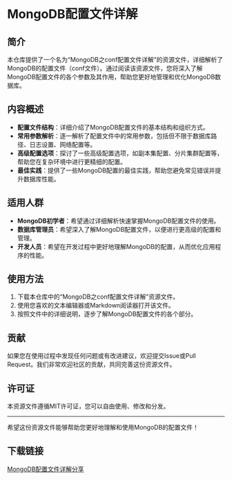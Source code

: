 # MongoDB配置文件详解

## 简介
本仓库提供了一个名为“MongoDB之conf配置文件详解”的资源文件，详细解析了MongoDB的配置文件（conf文件）。通过阅读该资源文件，您将深入了解MongoDB配置文件的各个参数及其作用，帮助您更好地管理和优化MongoDB数据库。

## 内容概述
- **配置文件结构**：详细介绍了MongoDB配置文件的基本结构和组织方式。
- **常用参数解析**：逐一解析了配置文件中的常用参数，包括但不限于数据库路径、日志设置、网络配置等。
- **高级配置选项**：探讨了一些高级配置选项，如副本集配置、分片集群配置等，帮助您在复杂环境中进行更精细的配置。
- **最佳实践**：提供了一些MongoDB配置的最佳实践，帮助您避免常见错误并提升数据库性能。

## 适用人群
- **MongoDB初学者**：希望通过详细解析快速掌握MongoDB配置文件的使用。
- **数据库管理员**：希望深入了解MongoDB配置文件，以便进行更高级的配置和管理。
- **开发人员**：希望在开发过程中更好地理解MongoDB的配置，从而优化应用程序的性能。

## 使用方法
1. 下载本仓库中的“MongoDB之conf配置文件详解”资源文件。
2. 使用您喜欢的文本编辑器或Markdown阅读器打开该文件。
3. 按照文件中的详细说明，逐步了解MongoDB配置文件的各个部分。

## 贡献
如果您在使用过程中发现任何问题或有改进建议，欢迎提交Issue或Pull Request。我们非常欢迎社区的贡献，共同完善这份资源文件。

## 许可证
本资源文件遵循MIT许可证，您可以自由使用、修改和分发。

---

希望这份资源文件能够帮助您更好地理解和使用MongoDB的配置文件！

## 下载链接

[MongoDB配置文件详解分享](https://pan.quark.cn/s/a15f29440543)